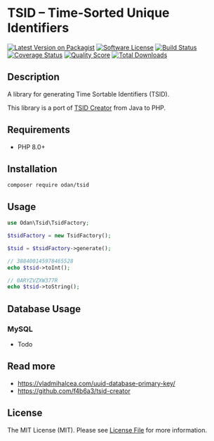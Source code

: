 # TSID – Time-Sorted Unique Identifiers

[![Latest Version on Packagist](https://img.shields.io/github/release/odan/tsid.svg)](https://packagist.org/packages/selective/tsid)
[![Software License](https://img.shields.io/badge/license-MIT-brightgreen.svg)](LICENSE)
[![Build Status](https://github.com/odan/tsid/workflows/build/badge.svg)](https://github.com/odan/tsid/actions)
[![Coverage Status](https://img.shields.io/scrutinizer/coverage/g/odan/tsid.svg)](https://scrutinizer-ci.com/g/odan/tsid/code-structure)
[![Quality Score](https://img.shields.io/scrutinizer/quality/g/odan/tsid.svg)](https://scrutinizer-ci.com/g/odan/tsid/?branch=master)
[![Total Downloads](https://img.shields.io/packagist/dt/selective/tsid.svg)](https://packagist.org/packages/selective/tsid/stats)

## Description

A library for generating Time Sortable Identifiers (TSID).

This library is a port of [TSID Creator](https://github.com/f4b6a3/tsid-creator) from Java to PHP.

## Requirements

 * PHP 8.0+

## Installation

```
composer require odan/tsid
```

## Usage

```php
use Odan\Tsid\TsidFactory;

$tsidFactory = new TsidFactory();

$tsid = $tsidFactory->generate();

// 388400145978465528
echo $tsid->toInt();

// 0ARYZVZXW377R
echo $tsid->toString();
```

## Database Usage

### MySQL

* Todo

## Read more

* https://vladmihalcea.com/uuid-database-primary-key/
* https://github.com/f4b6a3/tsid-creator

## License

The MIT License (MIT). Please see [License File](LICENSE) for more information.
